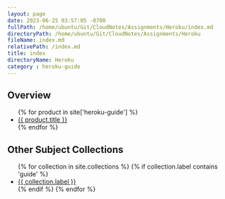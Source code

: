 ```yaml
---
layout: page
date: 2023-06-25 03:57:05 -0700
fullPath: /home/ubuntu/Git/CloudNotes/Assignments/Heroku/index.md
directoryPath: /home/ubuntu/Git/CloudNotes/Assignments/Heroku
fileName: index.md
relativePath: /index.md
title: index
directoryName: Heroku
category : heroku-guide
---
```


## Overview

<section><ul>
{% for product in site['heroku-guide'] %}
<li><a href="{{ product.url }}">
    {{ product.title }}</a></li>
{% endfor %}
</ul></section>

## Other Subject Collections

<section><ul>
{% for collection in site.collections %}
    {% if collection.label contains 'guide' %}
<li><a href="{{ collection.label }}">
    {{ collection.label }}</a></li>
    {% endif %}
{% endfor %}
</ul></section>
